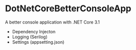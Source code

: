 # DotNetCoreBetterConsoleApp
A better console application with .NET Core 3.1 

- Dependency Injecton
- Logging (Serilog)
- Settings (appsetting.json)
